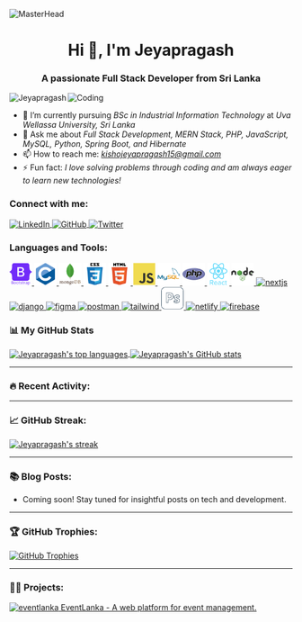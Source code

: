 ![MasterHead](https://healthyresumes.com/wp-content/uploads/2022/10/LinkedIn-Background-Photo-49-1.webp)

<h1 align="center">Hi 👋, I'm Jeyapragash</h1>
<h3 align="center">A passionate Full Stack Developer from Sri Lanka</h3>

<img align="right" alt="Coding" width="400" src="https://i.pinimg.com/originals/e8/f4/53/e8f453469a3ec97ecd354df465d73913.gif">

<p align="left"> <img src="https://komarev.com/ghpvc/?username=Jeyapragash1&label=Profile%20views&color=0e75b6&style=flat" alt="Jeyapragash" /> </p>

- 🌱 I’m currently pursuing *BSc in Industrial Information Technology* at *Uva Wellassa University, Sri Lanka*
- 💬 Ask me about *Full Stack Development, MERN Stack, PHP, JavaScript, MySQL, Python, Spring Boot, and Hibernate*
- 📫 How to reach me: *kishojeyapragash15@gmail.com*
- ⚡ Fun fact: *I love solving problems through coding and am always eager to learn new technologies!*

<h3 align="left">Connect with me:</h3>
<p align="left">
  <a href="https://lk.linkedin.com/in/jeya-pragash-163355266" target="_blank">
    <img align="center" src="https://img.icons8.com/fluent/48/000000/linkedin.png" alt="LinkedIn"/>
  </a>
  <a href="https://github.com/Jeyapragash1" target="_blank">
    <img align="center" src="https://img.icons8.com/fluent/48/000000/github.png" alt="GitHub"/>
  </a>
  <a href="https://x.com/JeyaPragash015" target="_blank">
    <img align="center" src="https://img.icons8.com/fluent/48/000000/twitter.png" alt="Twitter"/>
  </a>
</p>

<h3 align="left">Languages and Tools:</h3>
<p align="left"> 
  <a href="https://getbootstrap.com" target="_blank" rel="noreferrer"> 
    <img src="https://raw.githubusercontent.com/devicons/devicon/master/icons/bootstrap/bootstrap-plain-wordmark.svg" alt="bootstrap" width="40" height="40"/> 
  </a>
  <a href="https://www.cprogramming.com/" target="_blank" rel="noreferrer"> 
    <img src="https://raw.githubusercontent.com/devicons/devicon/master/icons/c/c-original.svg" alt="c" width="40" height="40"/> 
  </a>
  <a href="https://www.mongodb.com/" target="_blank" rel="noreferrer"> 
    <img src="https://raw.githubusercontent.com/devicons/devicon/master/icons/mongodb/mongodb-original-wordmark.svg" alt="mongodb" width="40" height="40"/> 
  </a>
  <a href="https://www.w3schools.com/css/" target="_blank" rel="noreferrer"> 
    <img src="https://raw.githubusercontent.com/devicons/devicon/master/icons/css3/css3-original-wordmark.svg" alt="css3" width="40" height="40"/> 
  </a>
  <a href="https://www.w3.org/html/" target="_blank" rel="noreferrer"> 
    <img src="https://raw.githubusercontent.com/devicons/devicon/master/icons/html5/html5-original-wordmark.svg" alt="html5" width="40" height="40"/> 
  </a>
  <a href="https://developer.mozilla.org/en-US/docs/Web/JavaScript" target="_blank" rel="noreferrer"> 
    <img src="https://raw.githubusercontent.com/devicons/devicon/master/icons/javascript/javascript-original.svg" alt="javascript" width="40" height="40"/> 
  </a>
  <a href="https://www.mysql.com/" target="_blank" rel="noreferrer"> 
    <img src="https://raw.githubusercontent.com/devicons/devicon/master/icons/mysql/mysql-original-wordmark.svg" alt="mysql" width="40" height="40"/> 
  </a>
  <a href="https://www.php.net" target="_blank" rel="noreferrer"> 
    <img src="https://raw.githubusercontent.com/devicons/devicon/master/icons/php/php-original.svg" alt="php" width="40" height="40"/> 
  </a>
  <a href="https://reactjs.org/" target="_blank" rel="noreferrer"> 
    <img src="https://raw.githubusercontent.com/devicons/devicon/master/icons/react/react-original-wordmark.svg" alt="react" width="40" height="40"/> 
  </a>
  <a href="https://nodejs.org/" target="_blank" rel="noreferrer">
    <img src="https://raw.githubusercontent.com/devicons/devicon/master/icons/nodejs/nodejs-original-wordmark.svg" alt="Node.js" width="40" height="40"/> 
  </a>
  <a href="https://nextjs.org/" target="_blank" rel="noreferrer">
    <img src="https://upload.wikimedia.org/wikipedia/commons/8/8e/Nextjs-logo.svg" alt="nextjs" width="40" height="40"/> 
  </a>
  <a href="https://www.djangoproject.com/" target="_blank" rel="noreferrer"> 
    <img src="https://cdn.worldvectorlogo.com/logos/django.svg" alt="django" width="40" height="40"/> 
  </a>
  <a href="https://www.figma.com/" target="_blank" rel="noreferrer"> 
    <img src="https://www.vectorlogo.zone/logos/figma/figma-icon.svg" alt="figma" width="40" height="40"/> 
  </a>
  <a href="https://postman.com" target="_blank" rel="noreferrer"> 
    <img src="https://www.vectorlogo.zone/logos/getpostman/getpostman-icon.svg" alt="postman" width="40" height="40"/> 
  </a>
  <a href="https://tailwindcss.com/" target="_blank" rel="noreferrer"> 
    <img src="https://www.vectorlogo.zone/logos/tailwindcss/tailwindcss-icon.svg" alt="tailwind" width="40" height="40"/> 
  </a>
  <a href="https://www.photoshop.com/en" target="_blank" rel="noreferrer"> 
    <img src="https://raw.githubusercontent.com/devicons/devicon/master/icons/photoshop/photoshop-line.svg" alt="photoshop" width="40" height="40"/> 
  </a>
  <a href="https://www.netlify.com/" target="_blank" rel="noreferrer">
    <img src="https://www.vectorlogo.zone/logos/netlify/netlify-icon.svg" alt="netlify" width="40" height="40"/>
  </a>
  <a href="https://firebase.google.com/" target="_blank" rel="noreferrer">
    <img src="https://www.vectorlogo.zone/logos/firebase/firebase-icon.svg" alt="firebase" width="40" height="40"/>
  </a>
</p>

<h3 align="left">📊 My GitHub Stats</h3>
<a href="https://github.com/Jeyapragash1">
  <img align="center" src="https://github-readme-stats.vercel.app/api/top-langs/?username=Jeyapragash1&layout=compact&theme=radical" alt="Jeyapragash's top languages" />
</a>
<a href="https://github.com/Jeyapragash1">
  <img align="center" src="https://github-readme-stats.vercel.app/api?username=Jeyapragash1&show_icons=true&locale=en&theme=radical" alt="Jeyapragash's GitHub stats" />
</a>

---

<h3 align="left">🔥 Recent Activity:</h3>
<!--START_SECTION:activity-->
<!-- Recent activity will show up here -->
<!--END_SECTION:activity-->

---

<h3 align="left">📈 GitHub Streak:</h3>
<p align="left">
  <a href="https://github.com/Jeyapragash1">
    <img align="center" src="https://github-readme-streak-stats.herokuapp.com/?user=Jeyapragash1&theme=radical" alt="Jeyapragash's streak" />
  </a>
</p>

---

<h3 align="left">📚 Blog Posts:</h3>

<!-- BLOG-POST-LIST:START -->
- Coming soon! Stay tuned for insightful posts on tech and development.
<!-- BLOG-POST-LIST:END -->

---

<h3 align="left">🏆 GitHub Trophies:</h3>
<p align="left">
  <a href="https://github.com/Jeyapragash1">
    <img align="center" src="https://github-profile-trophy.vercel.app/?username=Jeyapragash1&theme=radical&no-frame=true&no-bg=true&margin-w=4" alt="GitHub Trophies" />
  </a>
</p>

---

<h3 align="left">👨‍💻 Projects:</h3>
<p align="left"> 
  <a href="https://www.powsi.me/" target="_blank">
    <img src="https://img.icons8.com/color/48/000000/domain.png" alt="eventlanka" width="50" height="50"/> EventLanka - A web platform for event management.
  </a>
</p>
